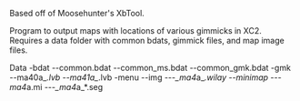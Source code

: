 Based off of Moosehunter's XbTool. 

Program to output maps with locations of various gimmicks in XC2. Requires a data folder with common bdats, gimmick files, and map image files.

Data
-bdat
--common.bdat
--common_ms.bdat
--common_gmk.bdat
-gmk
--ma40a_*.lvb
--ma41a_*.lvb
-menu
--img
---*_ma4*a_*.wilay
--minimap
---ma4*a.mi
---*_ma4*a_*.seg
